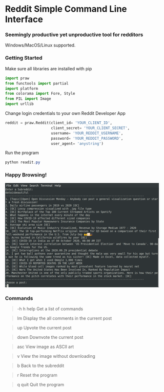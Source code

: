 # Reddit Simple Command Line Interface

### Seemingly productive yet unproductive tool for redditors
Windows/MacOS/Linux supported. 


### Getting Started
Make sure all libraries are installed with pip
```python
import praw
from functools import partial
import platform
from colorama import Fore, Style
from PIL import Image
import urllib
```
Change login credentials to your own Reddit Developer App

```python
reddit = praw.Reddit(client_id= 'YOUR_CLIENT_ID',
                     client_secret= 'YOUR_CLIENT_SECRET',
                     username= 'YOUR_REDDIT_USERNAME',
                     password= 'YOUR_REDDIT_PASSWORD',
                     user_agent= 'anystring')
```
Run the program
```powershell
python readit.py
```
### Happy Browsing!
![alt text](https://github.com/Felix-Suen/Reddit-cli/blob/master/start.png)

### Commands
> -h h help         Get a list of commands

> lm                Display the all comments in the current post

> up                Upvote the current post

> down              Downvote the current post

> asc               View image as ASCII art

> v                 View the image without downloading

> b                 Back to the subreddit

> r                 Reset the program

> q quit            Quit the program

